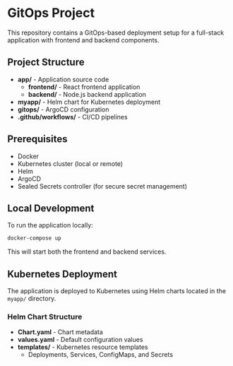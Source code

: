 # GitOps Project

This repository contains a GitOps-based deployment setup for a full-stack application with frontend and backend components.

## Project Structure

- **app/** - Application source code
  - **frontend/** - React frontend application
  - **backend/** - Node.js backend application
- **myapp/** - Helm chart for Kubernetes deployment
- **gitops/** - ArgoCD configuration
- **.github/workflows/** - CI/CD pipelines

## Prerequisites

- Docker
- Kubernetes cluster (local or remote)
- Helm
- ArgoCD
- Sealed Secrets controller (for secure secret management)

## Local Development

To run the application locally:

```bash
docker-compose up
```

This will start both the frontend and backend services.

## Kubernetes Deployment

The application is deployed to Kubernetes using Helm charts located in the `myapp/` directory.

### Helm Chart Structure

- **Chart.yaml** - Chart metadata
- **values.yaml** - Default configuration values
- **templates/** - Kubernetes resource templates
  - Deployments, Services, ConfigMaps, and Secrets

